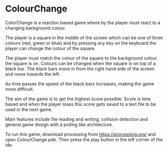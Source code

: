# ColourChange

ColorChange is a reaction based game where by the player must react to a changing background colour.

The player is a square in the middle of the screen which can be one of three colours (red, green or blue) and by pressing any key on the keyboard the player can change the colour of the square.

The player must match the colour of the square to the background colour the square is on. Colours can be changed when the square is on top of a black bar. The black bars move in from the right hand side of the screen and move towards the left.

As time passes the speed of the black bars increases, making the game more difficult.

The aim of the game is to get the highest score possible. Score is time based and when the player loses this score gets saved to a text file to be used in the next game.

Main features include file reading and writing, collision detection and general game design with a polling like architecture.

To run this game, download processing from https://processing.org/ and open ColourChange.pde. Then press the play button in the left corner of the ide.
